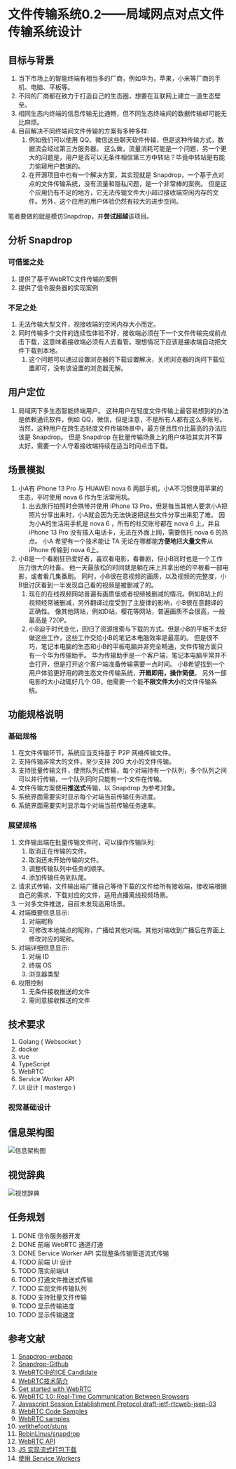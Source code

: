 # 文件传输系统0.2——局域网点对点文件传输系统设计

## 目标与背景

1. 当下市场上的智能终端有相当多的厂商，例如华为，苹果，小米等厂商的手机、电脑、平板等。
2. 不同的厂商都在致力于打造自己的生态圈，想要在互联网上建立一道生态壁垒。
3. 相同生态内终端的信息传输无比通畅，但不同生态终端间的数据传输却可能无比麻烦。
4. 目前解决不同终端间文件传输的方案有多种多样:
    1. 例如我们可以使用 QQ、微信这些聊天软件传输，但是这种传输方式，数据流会经过第三方服务器。
       这么做，流量消耗可能是一个问题，另一个更大的问题是，用户是否可以无条件相信第三方中转站？毕竟中转站是有能力偷窥用户数据的。
    2. 在开源项目中也有一个解决方案，其实现就是 Snapdrop，一个基于点对点的文件传输系统，没有流量和隐私问题，是一个非常棒的案例。
       但是这个应用仍有不足的地方，它无法传输文件大小超过接收端空闲内存的文件。另外，这个应用的用户体验仍然有较大的进步空间。

笔者要做的就是模仿Snapdrop，并**尝试超越**该项目。

## 分析 Snapdrop

### 可借鉴之处

1. 提供了基于WebRTC文件传输的案例
2. 提供了信令服务器的实现案例

### 不足之处

1. 无法传输大型文件，视接收端的空闲内存大小而定。
2. 同时传输多个文件的连续性体验不好，接收端必须在下一个文件传输完成前点击下载，这意味着接收端必须有人去看管。理想情况下应该是接收端自动把文件下载到本地。
    1. 这个问题可以通过设置浏览器的下载设置解决，关闭浏览器的询问下载位置即可，没有该设置的浏览器无解。

## 用户定位

1. 局域网下多生态智能终端用户。
   这种用户在轻度文件传输上最容易想到的办法是依赖通讯软件，例如 QQ，微信，但是注意，不是所有人都有这么多账号。
   当然，这种用户在跨生态轻度文件传输场景中，最方便且性价比最高的办法应该是 Snapdrop。
   但是 Snapdrop 在批量传输场景上的用户体验其实并不算太好，需要一个人守着接收端持续在适当时间点击下载。

## 场景模拟

1. 小A有 iPhone 13 Pro 与 HUAWEI nova 6 两部手机，小A不习惯使用苹果的生态，平时使用 nova 6 作为生活常用机。
    1. 出去旅行拍照时会携带并使用 iPhone 13 Pro，但是每当其他人要求小A把照片分享出来时，小A就会因为无法快速把这些文件分享出来犯了难。
       因为小A的生活用手机是 nova 6 ，所有的社交账号都在 nova 6 上，并且 iPhone 13 Pro 没有插入电话卡，无法在外面上网，需要依托 nova 6 的热点。
       小A 希望有一个技术能让 TA 无论在哪都能**方便地**把**大量文件**从 iPhone 传输到 nova 6上。
2. 小B是一个看剧狂热爱好者，喜欢看电影，看番剧，但小B同时也是一个工作压力很大的社畜。
   他一天最放松的时间就是躺在床上并拿出他的平板看一部电影，或者看几集番剧。
   同时，小B很在意视频的画质，以及视频的完整度，小B很讨厌看到一半发现自己看的视频是被删减了的。
    1. 现在的在线视频网站普遍有画质低或者视频被删减的情况。例如B站上的视频经常被删减，另外翻译过度受到了主旋律的影响，小B很在意翻译的正确性。
       像其他网站，例如D站，樱花等网站，普遍画质不会很高，一般最高是 720P。
    2. 小B迫于时代变化，回归了资源搜索与下载的方式。但是小B的平板不太好做这些工作，这些工作交给小B的笔记本电脑效率是最高的。
       但是很不巧，笔记本电脑的生态和小B的平板电脑并非完全畅通，文件传输方面只有一个华为传输助手。
       华为传输助手是一个客户端，笔记本电脑平常并不会打开，但是打开这个客户端准备传输需要一点时间。
       小B希望找到一个用户体验更好用的跨生态文件传输系统，**开箱即用，操作简便**。
       另外一部电影的大小动辄好几个 GB，他需要一个能**不限文件大小**的文件传输系统。

## 功能规格说明

### 基础规格

1. 在文件传输环节，系统应当支持基于 P2P 网络传输文件。
2. 支持传输非常大的文件，至少支持 20G 大小的文件传输。
3. 支持批量传输文件，使用队列式传输，每个对端持有一个队列，多个队列之间可以并行传输，一个队列同时只能有一个文件在传输。
4. 文件传输方案使用**推送式**传输，以 Snapdrop 为参考对象。
5. 系统界面需要实时显示每个对端当前传输任务进度。
6. 系统界面需要实时显示每个对端当前传输任务速率。

### 展望规格

1. 文件输出端在批量传输文件时，可以操作传输队列:
    1. 取消正在传输的文件。
    2. 取消还未开始传输的文件。
    3. 调整传输队列中任务的顺序。
    4. 添加传输任务到队尾。
2. 请求式传输，文件输出端广播自己等待下载的文件给所有接收端，接收端根据自己的需求，下载对应的文件，适用点播离线视频场景。
3. 一对多文件推送，目前未发现适用场景。
4. 对端概要信息显示:
    1. 对端昵称
    2. 可修改本地端点的昵称，广播给其他对端。其他对端收到广播后在界面上修改对应的昵称。
5. 对端详细信息显示:
    1. 对端 ID
    2. 终端 OS
    3. 浏览器类型
6. 权限控制
    1. 无条件接收推送的文件
    2. 需同意接收推送的文件

## 技术要求

1. Golang ( Websocket )
2. docker
3. vue
4. TypeScript
5. WebRTC
6. Service Worker API
7. UI 设计 ( mastergo )

### 视觉基础设计

## 信息架构图

![信息架构图](docImg/p2ptransfer-信息架构-视觉引导.drawio.png)

## 视觉辞典

![视觉辞典](docImg/p2ptransfer-视觉辞典.drawio.png)

## 任务规划

1. DONE 信令服务器开发
2. DONE 前端 WebRTC 通道打通
3. DONE Service Worker API 实现整条传输管道流式传输
4. TODO 前端 UI 设计
5. TODO 落实前端UI
6. TODO 打通文件推送式传输
7. TODO 实现文件传输队列
8. TODO 支持批量文件传输
9. TODO 显示传输进度
10. TODO 显示传输速度

## 参考文献

1. [Snapdrop-webapp](https://drop.ioiox.com/)
2. [Snapdrop-Github](https://github.com/RobinLinus/snapdrop)
3. [WebRTC中的ICE Candidate](https://zhuanlan.zhihu.com/p/476577799)
4. [WebRTC技术简介](https://zhuanlan.zhihu.com/p/421503695)
5. [Get started with WebRTC](https://web.dev/webrtc-basics/#toc-rtcdatachannel)
6. [WebRTC 1.0: Real-Time Communication Between Browsers](https://w3c.github.io/webrtc-pc/#event-icecandidate)
7. [Javascript Session Establishment Protocol draft-ietf-rtcweb-jsep-03](https://datatracker.ietf.org/doc/html/draft-ietf-rtcweb-jsep-03#section-4.2.4)
8. [WebRTC Code Samples](https://github.com/webrtc/samples)
9. [WebRTC samples](https://webrtc.github.io/samples/)
10. [yetithefoot/stuns](https://gist.github.com/yetithefoot/7592580)
11. [RobinLinus/snapdrop](https://github.com/RobinLinus/snapdrop)
12. [WebRTC API](https://developer.mozilla.org/en-US/docs/Web/API/WebRTC_API)
13. [JS 实现流式打包下载](https://zhuanlan.zhihu.com/p/446145066)
14. [使用 Service Workers](https://developer.mozilla.org/zh-CN/docs/Web/API/Service_Worker_API/Using_Service_Workers)